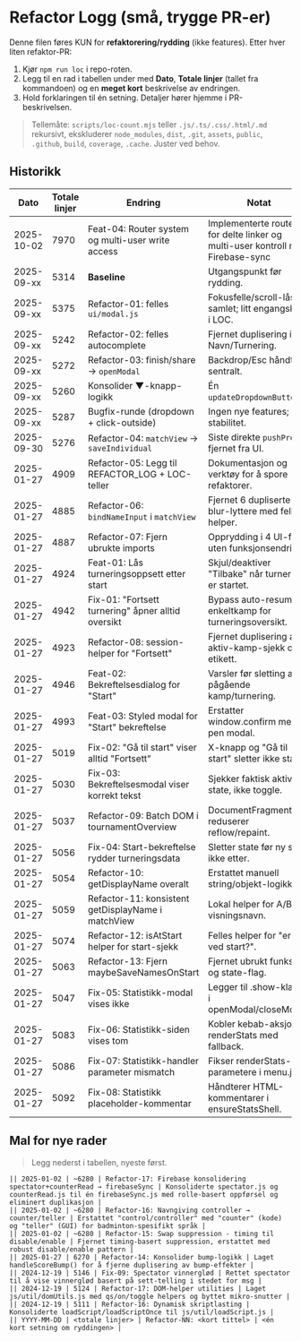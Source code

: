 # Refactor Logg (små, trygge PR-er)

Denne filen føres KUN for **refaktorering/rydding** (ikke features). Etter hver liten refaktor-PR:

1. Kjør `npm run loc` i repo-roten.
2. Legg til en rad i tabellen under med **Dato**, **Totale linjer** (tallet fra kommandoen) og en **meget kort** beskrivelse av endringen.
3. Hold forklaringen til én setning. Detaljer hører hjemme i PR-beskrivelsen.

> Tellemåte: `scripts/loc-count.mjs` teller `.js/.ts/.css/.html/.md` rekursivt, ekskluderer `node_modules`, `dist`, `.git`, `assets`, `public`, `.github`, `build`, `coverage`, `.cache`. Juster ved behov.

## Historikk

| Dato       | Totale linjer | Endring                                          | Notat |
|------------|----------------|--------------------------------------------------|-------|
| 2025-10-02 | 7970           | Feat-04: Router system og multi-user write access   | Implementerte router for delte linker og multi-user kontroll med Firebase-sync |
| 2025-09-xx | 5314           | **Baseline**                                     | Utgangspunkt før rydding. |
| 2025-09-xx | 5375           | Refactor-01: felles `ui/modal.js`                | Fokusfelle/scroll-lås samlet; litt engangskost i LOC. |
| 2025-09-xx | 5242           | Refactor-02: felles autocomplete                 | Fjernet duplisering i Navn/Turnering. |
| 2025-09-xx | 5272           | Refactor-03: finish/share → `openModal`          | Backdrop/Esc håndtert sentralt. |
| 2025-09-xx | 5260           | Konsolider ▼-knapp-logikk                        | Én `updateDropdownButtons`. |
| 2025-09-xx | 5287           | Bugfix-runde (dropdown + click-outside)          | Ingen nye features; stabilitet. |
| 2025-09-30 | 5276           | Refactor-04: `matchView` → `saveIndividual`      | Siste direkte `pushPrev` fjernet fra UI. |
| 2025-01-27 | 4909           | Refactor-05: Legg til REFACTOR_LOG + LOC-teller  | Dokumentasjon og verktøy for å spore refaktorer. |
| 2025-01-27 | 4885           | Refactor-06: `bindNameInput` i `matchView`       | Fjernet 6 dupliserte blur-lyttere med felles helper. |
| 2025-01-27 | 4887           | Refactor-07: Fjern ubrukte imports               | Opprydding i 4 UI-filer uten funksjonsendring. |
| 2025-01-27 | 4924           | Feat-01: Lås turneringsoppsett etter start       | Skjul/deaktiver "Tilbake" når turnering er startet. |
| 2025-01-27 | 4942           | Fix-01: "Fortsett turnering" åpner alltid oversikt | Bypass auto-resume til enkeltkamp for turneringsoversikt. |
| 2025-01-27 | 4923           | Refactor-08: session-helper for "Fortsett"        | Fjernet duplisering av aktiv-kamp-sjekk og etikett. |
| 2025-01-27 | 4946           | Feat-02: Bekreftelsesdialog for "Start"           | Varsler før sletting av pågående kamp/turnering. |
| 2025-01-27 | 4993           | Feat-03: Styled modal for "Start" bekreftelse     | Erstatter window.confirm med pen modal. |
| 2025-01-27 | 5019           | Fix-02: "Gå til start" viser alltid "Fortsett"    | X-knapp og "Gå til start" sletter ikke state. |
| 2025-01-27 | 5030           | Fix-03: Bekreftelsesmodal viser korrekt tekst     | Sjekker faktisk aktiv state, ikke toggle. |
| 2025-01-27 | 5037           | Refactor-09: Batch DOM i tournamentOverview       | DocumentFragment reduserer reflow/repaint. |
| 2025-01-27 | 5056           | Fix-04: Start-bekreftelse rydder turneringsdata   | Sletter state før ny start, ikke etter. |
| 2025-01-27 | 5054           | Refactor-10: getDisplayName overalt               | Erstattet manuell string/objekt-logikk. |
| 2025-01-27 | 5059           | Refactor-11: konsistent getDisplayName i matchView | Lokal helper for A/B-visningsnavn. |
| 2025-01-27 | 5074           | Refactor-12: isAtStart helper for start-sjekk       | Felles helper for "er vi ved start?". |
| 2025-01-27 | 5063           | Refactor-13: Fjern maybeSaveNamesOnStart            | Fjernet ubrukt funksjon og state-flag. |
| 2025-01-27 | 5047           | Fix-05: Statistikk-modal vises ikke                 | Legger til .show-klasse i openModal/closeModal. |
| 2025-01-27 | 5083           | Fix-06: Statistikk-siden vises tom                  | Kobler kebab-aksjon til renderStats med fallback. |
| 2025-01-27 | 5086           | Fix-07: Statistikk-handler parameter mismatch       | Fikser renderStats-parametere i menu.js. |
| 2025-01-27 | 5092           | Fix-08: Statistikk placeholder-kommentar            | Håndterer HTML-kommentarer i ensureStatsShell. |

## Mal for nye rader

> Legg nederst i tabellen, nyeste først.

```
|| 2025-01-02 | ~6280 | Refactor-17: Firebase konsolidering spectator+counterRead → firebaseSync | Konsoliderte spectator.js og counterRead.js til én firebaseSync.js med rolle-basert oppførsel og eliminert duplikasjon |
|| 2025-01-02 | ~6280 | Refactor-16: Navngiving controller → counter/teller | Erstattet "control/controller" med "counter" (kode) og "teller" (GUI) for badminton-spesifikt språk |
|| 2025-01-02 | ~6280 | Refactor-15: Swap suppression - timing til disable/enable | Fjernet timing-basert suppression, erstattet med robust disable/enable pattern |
|| 2025-01-27 | 6270 | Refactor-14: Konsolider bump-logikk | Laget handleScoreBump() for å fjerne duplisering av bump-effekter |
|| 2024-12-19 | 5146 | Fix-09: Spectator vinnerglød | Rettet spectator til å vise vinnerglød basert på sett-telling i stedet for msg |
|| 2024-12-19 | 5124 | Refactor-17: DOM-helper utilities | Laget js/util/domUtils.js med qs/on/toggle helpers og byttet mikro-snutter |
|| 2024-12-19 | 5111 | Refactor-16: Dynamisk skriptlasting | Konsoliderte loadScript/loadScriptOnce til js/util/loadScript.js |
|| YYYY-MM-DD | <totale linjer> | Refactor-NN: <kort tittel> | <én kort setning om ryddingen> |
```